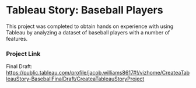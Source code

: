 # Tableau Story:  Baseball Players

This project was completed to obtain hands on experience with using Tableau by analyzing a dataset of baseball players with a number of features.

### Project Link

Final Draft:
https://public.tableau.com/profile/jacob.williams8617#!/vizhome/CreateaTableauStory-BaseballFinalDraft/CreateaTableauStoryProject
